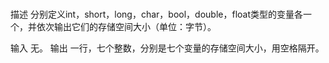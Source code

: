 # 
描述 分别定义int，short，long，char，bool，double，float类型的变量各一个，并依次输出它们的存储空间大小（单位：字节）。

输入 无。 输出 一行，七个整数，分别是七个变量的存储空间大小，用空格隔开。